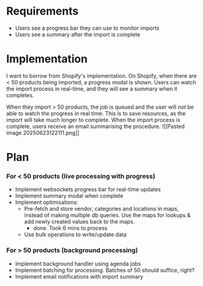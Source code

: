 # Requirements
- Users see a progress bar they can use to monitor imports
- Users see a summary after the import is complete
# Implementation
I want to borrow from Shopify's implementation. On Shopify, when there are < 50 products being imported, a progress modal is shown. Users can watch the import process in real-time, and they will see a summary when it completes.

When they import > 50 products, the job is queued and the user will _not_ be able to watch the progress in real time. This is to save resources, as the import will take much longer to complete. When the import process is complete, users receive an email summarising the procedure.
![[Pasted image 20250623122111.png]]

# Plan
### For < 50 products (live processing with progress)
- Implement websockets progress bar for real-time updates
- Implement summary modal when complete
- Implement optimisations:
	- Pre-fetch and store vendor, categories and locations in maps, instead of making multiple db queries. Use the maps for lookups & add newly created values back to the maps.
		- done. Took 6 mins to process
    - Use bulk operations to write/update data
### For > 50 products (background processing)
- Implement background handler using agenda jobs
- Implement batching for processing. Batches of 50 should suffice, right?
- Implement email notifications with import summary